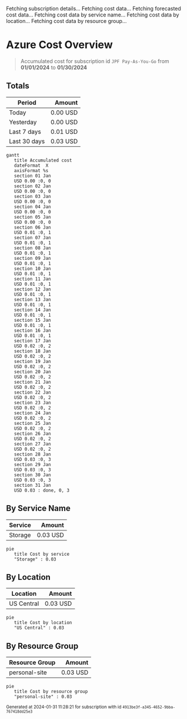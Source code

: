 Fetching subscription details...
Fetching cost data...
Fetching forecasted cost data...
Fetching cost data by service name...
Fetching cost data by location...
Fetching cost data by resource group...
# Azure Cost Overview

> Accumulated cost for subscription id `JPF Pay-As-You-Go` from **01/01/2024** to **01/30/2024**

## Totals

|Period|Amount|
|---|---:|
|Today|0.00 USD|
|Yesterday|0.00 USD|
|Last 7 days|0.01 USD|
|Last 30 days|0.03 USD|

```mermaid
gantt
   title Accumulated cost
   dateFormat  X
   axisFormat %s
   section 01 Jan
   USD 0.00 :0, 0
   section 02 Jan
   USD 0.00 :0, 0
   section 03 Jan
   USD 0.00 :0, 0
   section 04 Jan
   USD 0.00 :0, 0
   section 05 Jan
   USD 0.00 :0, 0
   section 06 Jan
   USD 0.01 :0, 1
   section 07 Jan
   USD 0.01 :0, 1
   section 08 Jan
   USD 0.01 :0, 1
   section 09 Jan
   USD 0.01 :0, 1
   section 10 Jan
   USD 0.01 :0, 1
   section 11 Jan
   USD 0.01 :0, 1
   section 12 Jan
   USD 0.01 :0, 1
   section 13 Jan
   USD 0.01 :0, 1
   section 14 Jan
   USD 0.01 :0, 1
   section 15 Jan
   USD 0.01 :0, 1
   section 16 Jan
   USD 0.01 :0, 1
   section 17 Jan
   USD 0.02 :0, 2
   section 18 Jan
   USD 0.02 :0, 2
   section 19 Jan
   USD 0.02 :0, 2
   section 20 Jan
   USD 0.02 :0, 2
   section 21 Jan
   USD 0.02 :0, 2
   section 22 Jan
   USD 0.02 :0, 2
   section 23 Jan
   USD 0.02 :0, 2
   section 24 Jan
   USD 0.02 :0, 2
   section 25 Jan
   USD 0.02 :0, 2
   section 26 Jan
   USD 0.02 :0, 2
   section 27 Jan
   USD 0.02 :0, 2
   section 28 Jan
   USD 0.03 :0, 3
   section 29 Jan
   USD 0.03 :0, 3
   section 30 Jan
   USD 0.03 :0, 3
   section 31 Jan
   USD 0.03 : done, 0, 3
```

## By Service Name

|Service|Amount|
|---|---:|
|Storage|0.03 USD|

```mermaid
pie
   title Cost by service
   "Storage" : 0.03
```

## By Location

|Location|Amount|
|---|---:|
|US Central|0.03 USD|

```mermaid
pie
   title Cost by location
   "US Central" : 0.03
```

## By Resource Group

|Resource Group|Amount|
|---|---:|
|personal-site|0.03 USD|

```mermaid
pie
   title Cost by resource group
   "personal-site" : 0.03
```

<sup>Generated at 2024-01-31 11:28:21 for subscription with id `4913be3f-a345-4652-9bba-767418dd25e3`</sup>
